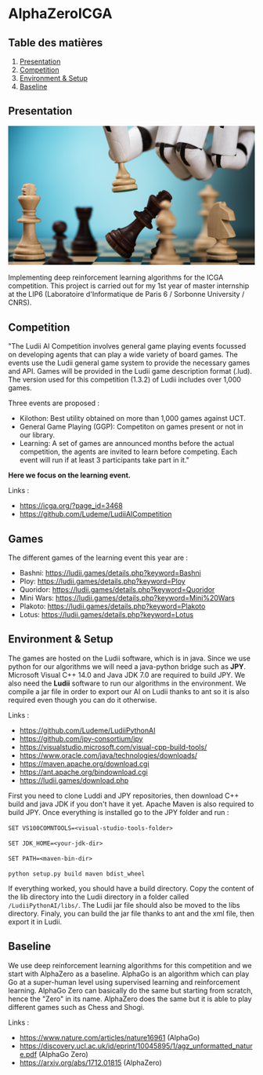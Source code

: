 # AlphaZeroICGA

## Table des matières

1. [Presentation](#presentation-)
2. [Competition](#competition-)
3. [Environment & Setup](#environment-&-setup-)
4. [Baseline](#baseline-)

## Presentation

<p align="center"><img width="800" src="img.jpg"></p>

Implementing deep reinforcement learning algorithms for the ICGA competition. This project is carried out for my 1st year of master internship at the LIP6 (Laboratoire d'Informatique de Paris 6 / Sorbonne University / CNRS).

## Competition

"The Ludii AI Competition involves general game playing events focussed on developing agents that can play a wide variety of board games. The events use the Ludii general game system to provide the necessary games and API. Games will be provided in the Ludii game description format (.lud). The version used for this competition (1.3.2) of Ludii includes over 1,000 games.

Three events are proposed :

- Kilothon: Best utility obtained on more than 1,000 games against UCT.
- General Game Playing (GGP): Competiton on games present or not in our library.
- Learning: A set of games are announced months before the actual competition, the agents are invited to learn before competing.
Each event will run if at least 3 participants take part in it."

**Here we focus on the learning event.**

Links : 
- https://icga.org/?page_id=3468
- https://github.com/Ludeme/LudiiAICompetition

## Games

The different games of the learning event this year are :
- Bashni: https://ludii.games/details.php?keyword=Bashni
- Ploy: https://ludii.games/details.php?keyword=Ploy
- Quoridor: https://ludii.games/details.php?keyword=Quoridor
- Mini Wars: https://ludii.games/details.php?keyword=Mini%20Wars
- Plakoto: https://ludii.games/details.php?keyword=Plakoto
- Lotus: https://ludii.games/details.php?keyword=Lotus

## Environment & Setup

The games are hosted on the Ludii software, which is in java. Since we use python for our algorithms we will need a java-python bridge such as **JPY**. Microsoft Visual C++ 14.0 and Java JDK 7.0 are required to build JPY.
We also need the **Ludii** software to run our algorithms in the environment.
We compile a jar file in order to export our AI on Ludii thanks to ant so it is also required even though you can do it otherwise.

Links : 
- https://github.com/Ludeme/LudiiPythonAI
- https://github.com/jpy-consortium/jpy
- https://visualstudio.microsoft.com/visual-cpp-build-tools/
- https://www.oracle.com/java/technologies/downloads/
- https://maven.apache.org/download.cgi
- https://ant.apache.org/bindownload.cgi
- https://ludii.games/download.php

First you need to clone Luddi and JPY repositories, then download C++ build and java JDK if you don't have it yet. Apache Maven is also required to build JPY. Once everything is installed go to the JPY folder and run :

`SET VS100COMNTOOLS=<visual-studio-tools-folder>`

`SET JDK_HOME=<your-jdk-dir>`

`SET PATH=<maven-bin-dir>`

`python setup.py build maven bdist_wheel`

If everything worked, you should have a build directory. Copy the content of the lib directory into the Ludii directory in a folder called `/LudiiPythonAI/libs/`. The Ludii jar file should also be moved to the libs directory. Finaly, you can build the jar file thanks to ant and the xml file, then export it in Ludii.

## Baseline

We use deep reinforcement learning algorithms for this competition and we start with AlphaZero as a baseline. AlphaGo is an algorithm which can play Go at a super-human level using supervised learning and reinforcement learning. AlphaGo Zero can basically do the same but starting from scratch, hence the "Zero" in its name. AlphaZero does the same but it is able to play different games such as Chess and Shogi.

Links : 
- https://www.nature.com/articles/nature16961 (AlphaGo)
- https://discovery.ucl.ac.uk/id/eprint/10045895/1/agz_unformatted_nature.pdf (AlphaGo Zero)
- https://arxiv.org/abs/1712.01815 (AlphaZero)
